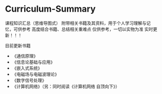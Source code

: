 # Curriculum-Summary
课程知识汇总（思维导图式）
附带相关书籍及其资料，用于个人学习理解与记忆，可供参考
高度结合书籍、总结相关重难点
仅供参考，一切以实物为准
实时更新！！！

目前更新书籍

- 《通信原理》
- 《信息论基础与应用》
- 《嵌入式系统》
- 《电磁场与电磁波理论》
- 《数字信号处理》
- 《计算机网络》（另：同时阅读《计算机网络 自顶向下》）
